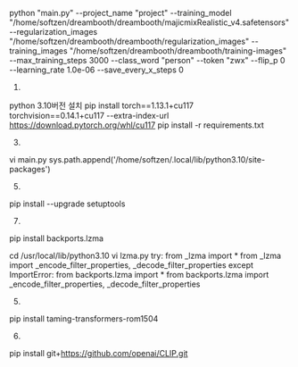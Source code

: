 python "main.py" --project_name "project" --training_model "/home/softzen/dreambooth/dreambooth/majicmixRealistic_v4.safetensors" --regularization_images "/home/softzen/dreambooth/dreambooth/regularization_images" --training_images "/home/softzen/dreambooth/dreambooth/training-images" --max_training_steps 3000 --class_word "person" --token "zwx" --flip_p 0 --learning_rate 1.0e-06 --save_every_x_steps 0

1.
python 3.10버전 설치
pip install torch==1.13.1+cu117 torchvision==0.14.1+cu117 --extra-index-url https://download.pytorch.org/whl/cu117
pip install -r requirements.txt

3.
vi main.py
sys.path.append('/home/softzen/.local/lib/python3.10/site-packages')

5.
pip install --upgrade setuptools

7.
pip install backports.lzma

cd /usr/local/lib/python3.10
vi lzma.py 
try:
    from _lzma import *
    from _lzma import _encode_filter_properties, _decode_filter_properties
except ImportError:
    from backports.lzma import *
    from backports.lzma import _encode_filter_properties, _decode_filter_properties

5.
pip install taming-transformers-rom1504

6.
pip install git+https://github.com/openai/CLIP.git
